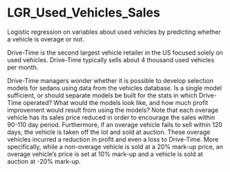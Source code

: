 # LGR_Used_Vehicles_Sales
Logistic regression on variables about used vehicles by predicting whether a vehicle is overage or not.

Drive-Time is the second largest vehicle retailer in the US focused solely on used vehicles. Drive-Time typically sells about 4 thousand used vehicles per month.

Drive-Time managers wonder whether it is possible to develop selection models for sedans using data from the vehicles database. Is a single model sufficient, or should separate models be built for the stats in which  Drive-Time operated? What would the models look like, and how much profit improvement would result from using the models? Note that each overage vehicle has its sales price reduced in order to encourage the sales within 90-110 day period. Furthermore, if an overage vehicle fails to sell within 120 days, the vehicle is taken off the lot and sold at auction. These overage vehicles incurred a reduction in profit and even a loss to Drive-Time. More specifically, while a non-overage vehicle is sold at a 20% mark-up price, an overage vehicle’s price is set at 10% mark-up and a vehicle is sold at auction at -20% mark-up.
